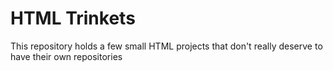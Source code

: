 # HTML Trinkets
This repository holds a few small HTML projects that don't really deserve to have their own repositories
